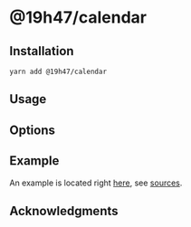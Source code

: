# @19h47/calendar

## Installation

```
yarn add @19h47/calendar
```

## Usage

## Options

## Example

An example is located right [here](https://19h47.github.io/19h47-calendar/), see [sources](/docs/index.html).

## Acknowledgments
